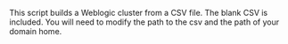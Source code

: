 This script builds a Weblogic cluster from a CSV file.  The blank CSV is included.  You will need to modify the path to the csv and the path of your domain home.
